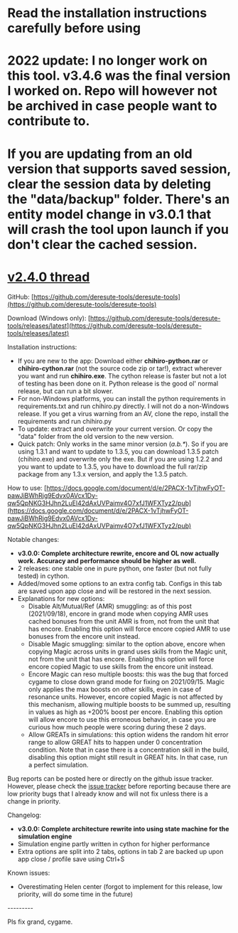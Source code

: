 # Read the installation instructions carefully before using

# 2022 update: I no longer work on this tool. v3.4.6 was the final version I worked on. Repo will however not be archived in case people want to contribute to.

# If you are updating from an old version that supports saved session, clear the session data by deleting the "data/backup" folder. There's an entity model change in v3.0.1 that will crash the tool upon launch if you don't clear the cached session.

# [v2.4.0 thread](https://www.reddit.com/r/StarlightStage/comments/pi9twn/score_simulator_aka_chihiro_v230240_duetencore/)

GitHub: [https://github.com/deresute-tools/deresute-tools](https://github.com/deresute-tools/deresute-tools)

Download (Windows only): [https://github.com/deresute-tools/deresute-tools/releases/latest](https://github.com/deresute-tools/deresute-tools/releases/latest)

Installation instructions:

* If you are new to the app: Download either **chihiro-python.rar** or **chihiro-cython.rar** (not the source code zip or tar!), extract wherever you want and run **chihiro.exe**. The cython release is faster but not a lot of testing has been done on it. Python release is the good ol' normal release, but can run a bit slower.
* For non-Windows platforms, you can install the python requirements in requirements.txt and run chihiro.py directly. I will not do a non-Windows release. If you get a virus warning from an AV, clone the repo, install the requirements and run chihiro.py
* To update: extract and overwrite your current version. Or copy the "data" folder from the old version to the new version.
* Quick patch: Only works in the same minor version (*a.b.\**). So if you are using 1.3.1 and want to update to 1.3.5, you can download 1.3.5 patch (chihiro.exe) and overwrite only the exe. But if you are using 1.2.2 and you want to update to 1.3.5, you have to download the full rar/zip package from any 1.3.x version, and apply the 1.3.5 patch.

How to use: [https://docs.google.com/document/d/e/2PACX-1vTjhwFyOT-pawJiBWhRjg9Edvx0AVcx1Dy-qw5QpNKG3HJhn2LuEl42dAxUVPaimv4O7xfJ1WFXTyz2/pub](https://docs.google.com/document/d/e/2PACX-1vTjhwFyOT-pawJiBWhRjg9Edvx0AVcx1Dy-qw5QpNKG3HJhn2LuEl42dAxUVPaimv4O7xfJ1WFXTyz2/pub)

Notable changes:

* **v3.0.0: Complete architecture rewrite, encore and OL now actually work. Accuracy and performance should be higher as well.**
* 2 releases: one stable one in pure python, one faster (but not fully tested) in cython.
* Added/moved some options to an extra config tab. Configs in this tab are saved upon app close and will be restored in the next session.
* Explanations for new options:
   * Disable Alt/Mutual/Ref (AMR) smuggling: as of this post (2021/09/18), encore in grand mode when copying AMR uses cached bonuses from the unit AMR is from, not from the unit that has encore. Enabling this option will force encore copied AMR to use bonuses from the encore unit instead.
   * Disable Magic smuggling: similar to the option above, encore when copying Magic across units in grand uses skills from the Magic unit, not from the unit that has encore. Enabling this option will force encore copied Magic to use skills from the encore unit instead.
   * Encore Magic can reso multiple boosts: this was the bug that forced cygame to close down grand mode for fixing on 2021/09/15. Magic only applies the max boosts on other skills, even in case of resonance units. However, encore copied Magic is not affected by this mechanism, allowing multiple boosts to be summed up, resulting in values as high as +200% boost per encore. Enabling this option will allow encore to use this erroneous behavior, in case you are curious how much people were scoring during these 2 days.
   * Allow GREATs in simulations: this option widens the random hit error range to allow GREAT hits to happen under 0 concentration condition. Note that in case there is a concentration skill in the build, disabling this option might still result in GREAT hits. In that case, run a perfect simulation.

Bug reports can be posted here or directly on the github issue tracker. However, please check the [issue tracker](https://github.com/deresute-tools/deresute-tools/issues) before reporting because there are low priority bugs that I already know and will not fix unless there is a change in priority.

Changelog:

* **v3.0.0: Complete architecture rewrite into using state machine for the simulation engine**
* Simulation engine partly written in cython for higher performance
* Extra options are split into 2 tabs, options in tab 2 are backed up upon app close / profile save using Ctrl+S

Known issues:

* Overestimating Helen center (forgot to implement for this release, low priority, will do some time in the future)

\---------

Pls fix grand, cygame.
